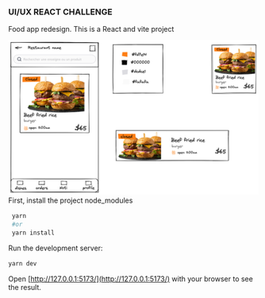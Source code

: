 ### UI/UX REACT CHALLENGE

Food app redesign. This is a React and vite project

<img src='./food-app.png' />
First, install the project node_modules

```bash
 yarn
 #or
 yarn install
```

Run the development server:

```bash
yarn dev
```

Open [http://127.0.0.1:5173/](http://127.0.0.1:5173/) with your browser to see the result.
